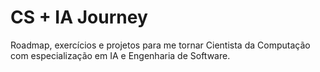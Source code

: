 # CS + IA Journey
Roadmap, exercícios e projetos para me tornar Cientista da Computação com especialização em IA e Engenharia de Software.
